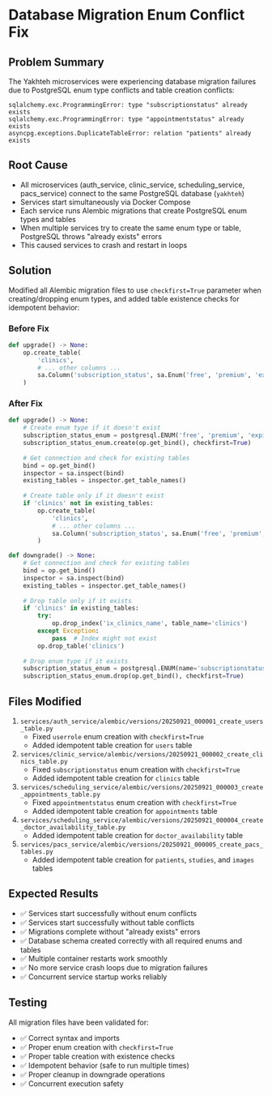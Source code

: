 # Database Migration Enum Conflict Fix

## Problem Summary

The Yakhteh microservices were experiencing database migration failures due to PostgreSQL enum type conflicts and table creation conflicts:

```
sqlalchemy.exc.ProgrammingError: type "subscriptionstatus" already exists
sqlalchemy.exc.ProgrammingError: type "appointmentstatus" already exists
asyncpg.exceptions.DuplicateTableError: relation "patients" already exists
```

## Root Cause

- All microservices (auth_service, clinic_service, scheduling_service, pacs_service) connect to the same PostgreSQL database (`yakhteh`)
- Services start simultaneously via Docker Compose
- Each service runs Alembic migrations that create PostgreSQL enum types and tables
- When multiple services try to create the same enum type or table, PostgreSQL throws "already exists" errors
- This caused services to crash and restart in loops

## Solution

Modified all Alembic migration files to use `checkfirst=True` parameter when creating/dropping enum types, and added table existence checks for idempotent behavior:

### Before Fix
```python
def upgrade() -> None:
    op.create_table(
        'clinics',
        # ... other columns ...
        sa.Column('subscription_status', sa.Enum('free', 'premium', 'expired', name='subscriptionstatus'), ...),
    )
```

### After Fix
```python  
def upgrade() -> None:
    # Create enum type if it doesn't exist
    subscription_status_enum = postgresql.ENUM('free', 'premium', 'expired', name='subscriptionstatus')
    subscription_status_enum.create(op.get_bind(), checkfirst=True)
    
    # Get connection and check for existing tables
    bind = op.get_bind()
    inspector = sa.inspect(bind)
    existing_tables = inspector.get_table_names()
    
    # Create table only if it doesn't exist
    if 'clinics' not in existing_tables:
        op.create_table(
            'clinics',
            # ... other columns ...
            sa.Column('subscription_status', sa.Enum('free', 'premium', 'expired', name='subscriptionstatus'), ...),
        )

def downgrade() -> None:
    # Get connection and check for existing tables
    bind = op.get_bind()
    inspector = sa.inspect(bind)
    existing_tables = inspector.get_table_names()
    
    # Drop table only if it exists
    if 'clinics' in existing_tables:
        try:
            op.drop_index('ix_clinics_name', table_name='clinics')
        except Exception:
            pass  # Index might not exist
        op.drop_table('clinics')
    
    # Drop enum type if it exists
    subscription_status_enum = postgresql.ENUM(name='subscriptionstatus')
    subscription_status_enum.drop(op.get_bind(), checkfirst=True)
```

## Files Modified

1. `services/auth_service/alembic/versions/20250921_000001_create_users_table.py`
   - Fixed `userrole` enum creation with `checkfirst=True`
   - Added idempotent table creation for `users` table
2. `services/clinic_service/alembic/versions/20250921_000002_create_clinics_table.py`
   - Fixed `subscriptionstatus` enum creation with `checkfirst=True`
   - Added idempotent table creation for `clinics` table
3. `services/scheduling_service/alembic/versions/20250921_000003_create_appointments_table.py`
   - Fixed `appointmentstatus` enum creation with `checkfirst=True`
   - Added idempotent table creation for `appointments` table
4. `services/scheduling_service/alembic/versions/20250921_000004_create_doctor_availability_table.py`
   - Added idempotent table creation for `doctor_availability` table
5. `services/pacs_service/alembic/versions/20250921_000005_create_pacs_tables.py`
   - Added idempotent table creation for `patients`, `studies`, and `images` tables

## Expected Results

- ✅ Services start successfully without enum conflicts
- ✅ Services start successfully without table conflicts
- ✅ Migrations complete without "already exists" errors
- ✅ Database schema created correctly with all required enums and tables
- ✅ Multiple container restarts work smoothly
- ✅ No more service crash loops due to migration failures
- ✅ Concurrent service startup works reliably

## Testing

All migration files have been validated for:
- ✅ Correct syntax and imports
- ✅ Proper enum creation with `checkfirst=True`
- ✅ Proper table creation with existence checks
- ✅ Idempotent behavior (safe to run multiple times)
- ✅ Proper cleanup in downgrade operations
- ✅ Concurrent execution safety